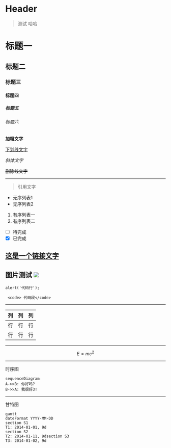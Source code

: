 <!-- TITLE: Home -->
<!-- SUBTITLE: A quick summary of Home -->

# Header
> 测试
> 哈哈



# 标题一
## 标题二
### 标题三
#### 标题四
##### 标题五
###### 标题六

 **加粗文字** 

<u>下划线文字</u>

 *斜体文字* 

 ~~删除线文字~~ 

---

> 引用文字


- 无序列表1
- 无序列表2

1. 有序列表一
2. 有序列表二

- [ ]  待完成
- [x]  已完成

[这是一个链接文字](http://www.baidu.com)
---
图片测试
![](https://www.baidu.com/img/dong_41c10f9ee0a17d664b76404d3b276d09.gif)
---
`alert('代码行');`
```
 <code> 代码段</code>
```
----
列| 列 | 列 
---| --- | --- 
行| 行 | 行 
行| 行 | 行 

---
```math
E = mc^2
```
---
时序图
```
sequenceDiagram
A->>B: 你好吗?
B->>A: 我很好3!
```

---
甘特图
```
gantt
dateFormat YYYY-MM-DD
section S1
T1: 2014-01-01, 9d
section S2
T2: 2014-01-11, 9dsection S3
T3: 2014-01-02, 9d
```